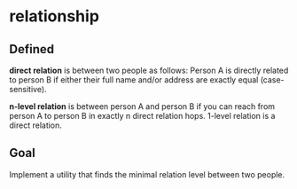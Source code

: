 # relationship

## Defined 

**direct relation** is between two people as follows: Person A is directly related to
person B if either their full name and/or address are exactly equal (case-sensitive).


**n-level relation** is between person A and person B if you can reach from person A
to person B in exactly n direct relation hops. 1-level relation is a direct relation.

## Goal

Implement a utility that finds the minimal relation level between two people.
